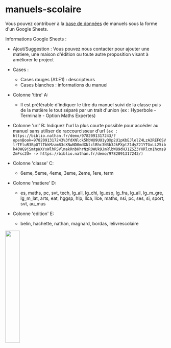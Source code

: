 # manuels-scolaire

Vous pouvez contribuer à la [base de données](https://docs.google.com/spreadsheets/d/1RDzBKcfG2MHvHCxuWxBnmOqv6aTagfO6sFcHgR6_wLE/edit?usp=sharing) de manuels sous la forme d'un Google Sheets.

Informations Google Sheets :

  - Ajout/Suggestion : Vous pouvez nous contacter pour ajouter une matiere, une maison d'édition ou toute autre proposition visant à améliorer le project

  - Cases :
    - Cases rouges (A1:E1) : descripteurs
    - Cases blanches : informations du manuel

  - Colonne 'titre' A:
    - Il est préférable d'indiquer le titre du manuel suivi de la classe puis de la matière le tout séparé par un trait d'union (ex : Hyperbole - Terminale - Option Maths Expertes)
  
  - Colonne 'url' B:
    Indiquez l'url la plus courte possible pour accéder au manuel sans utiliser de raccourcisseur d'url ```(ex : https://biblio.nathan.fr/demo/9782091317243/?openBook=9782091317243%3fdXNlck5hbWU9UU1yQXp2U1pKbEJlelZ4LzA2REFOSVlrTEluR3BpOTlTbkMzam83cXNwND0mdXNlclBhc3N3b3JkPXptZ1dyZ21YTGxLL25ibk40WG9jSmtpWXYxWlhRSVlmakRnbHhrNzR0WUk9JmRlbW89dHJ1ZSZ3YXRlcm1hcms9ZmFsc2U= -> https://biblio.nathan.fr/demo/9782091317243/)```
  
  - Colonne 'classe' C:
    - 6eme, 5eme, 4eme, 3eme, 2eme, 1ere, term
  
  - Colonne 'matiere' D:
    - es, maths, pc, svt, tech, lg_all, lg_chi, lg_esp, lg_fra, lg_all, lg_m_gre, lg_m_lat, arts, eat, hggsp, hlp, llca, llce, maths, nsi, pc, ses, si, sport, svt, au_mus
  
  - Colonne 'edition' E:
    - belin, hachette, nathan, magnard, bordas, lelivrescolaire

<img src="https://user-images.githubusercontent.com/99681959/200183251-147ef852-6124-4b11-8474-525f3e9aefd6.png" width="30%">
